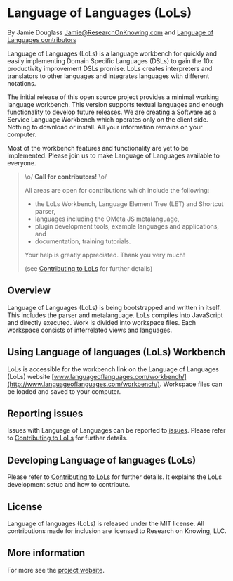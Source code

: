 Language of Languages (LoLs) 
====
By Jamie Douglass Jamie@ResearchOnKnowing.com and [Language of Languages contributors](https://github.com/jamiedouglass/LanguageOfLanguages/graphs/contributors)

Language of Languages (LoLs) is a language workbench for quickly and easily implementing 
Domain Specific Languages (DSLs) to gain the 10x productivity improvement DSLs promise. 
LoLs creates interpreters and translators to other languages and integrates languages 
with different notations. 

The initial release of this open source project provides a minimal working language 
workbench. This version supports textual languages and enough functionality to develop 
future releases. We are creating a Software as a Service Language Workbench which 
operates only on the client side. Nothing to download or install. All your information 
remains on your computer.

Most of the workbench features and functionality are yet to be implemented. 
Please join us to make Language of Languages available to everyone.

> \o/ **Call for contributors!**  \o/
>
> All areas are open for contributions which include the following:
> - the LoLs Workbench, Language Element Tree (LET) and Shortcut parser,
> - languages including the OMeta JS metalanguage,
> - plugin development tools, example languages and applications, and
> - documentation, training tutorials.
>
> Your help is greatly appreciated. Thank you very much!
>
> (see [Contributing to LoLs](https://github.com/jamiedouglass/LanguageOfLanguages/wiki/Contributing-to-LoLs) for further details)

Overview
--------

Language of Languages (LoLs) is being bootstrapped and written in itself. This includes 
the parser and metalanguage. LoLs compiles into JavaScript and directly executed. Work is
divided into workspace files. Each workspace consists of interrelated views and languages.

Using Language of languages (LoLs) Workbench
--------------------------------------------

LoLs is accessible for the workbench link on the Language of Languages (LoLs) website
[www.languageoflanguages.com/workbench/](http://www.languageoflanguages.com/workbench/).
Workspace files can be loaded and saved to your computer.

Reporting issues
----------------

Issues with Language of Languages can be reported to [issues](https://github.com/jamiedouglass/LanguageOfLanguages/issues).
Please refer to [Contributing to LoLs](https://github.com/jamiedouglass/LanguageOfLanguages/wiki/Contributing-to-LoLs) for further details.

Developing Language of languages (LoLs)
---------------------------------------

Please refer to [Contributing to LoLs](https://github.com/jamiedouglass/LanguageOfLanguages/wiki/Contributing-to-LoLs) for further details.
It explains the LoLs development setup and how to contribute.


License
-------

Language of languages (LoLs) is released under the MIT license. 
All contributions made for inclusion are licensed to Research on Knowing, LLC.


More information 
----------------

For more see the [project website](http://www.languageoflanguages.com).
